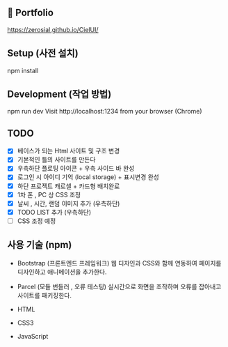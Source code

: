## 📰 Portfolio

https://zerosial.github.io/CielUI/

## Setup (사전 설치)

npm install

## Development (작업 방법)

npm run dev
Visit http://localhost:1234 from your browser (Chrome)

## TODO

- [x] 베이스가 되는 Html 사이트 및 구조 변경
- [x] 기본적인 틀의 사이트를 만든다
- [x] 우측하단 플로팅 아이콘 + 우측 사이드 바 완성
- [x] 로그인 시 아이디 기억 (local storage) + 표시변경 완성
- [x] 하단 프로젝트 캐로셀 + 카드형 배치완료
- [x] 1차 폰 , PC 상 CSS 조정
- [x] 날씨 , 시간, 랜덤 이미지 추가 (우측하단)
- [x] TODO LIST 추가 (우측하단)
- [ ] CSS 조정 예정

## 사용 기술 (npm)

- Bootstrap (프론트엔드 프레임워크)
  웹 디자인과 CSS와 함께 연동하여 페이지를 디자인하고 애니메이션을 추가한다.

- Parcel (모듈 번들러 , 오류 테스팅)
  실시간으로 화면을 조작하며 오류를 잡아내고 사이트를 패키징한다.

- HTML
- CSS3
- JavaScript
